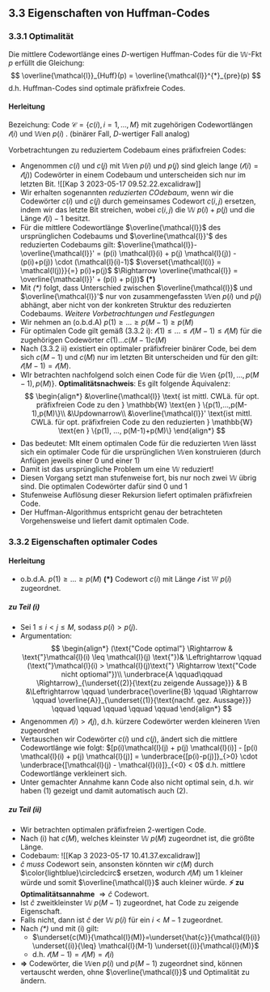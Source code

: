 ## 3.3 Eigenschaften von Huffman-Codes
### 3.3.1 Optimalität
Die mittlere Codewortlänge eines $D$-wertigen Huffman-Codes für die $\mathbb{W}$-Fkt $p$ erfüllt die Gleichung:
$$
\overline{\mathcal{l}}_{Huff}(p) = \overline{\mathcal{l}}^{*}_{pre}(p)
$$
d.h. Huffman-Codes sind optimale präfixfreie Codes.

#### Herleitung
Bezeichung:  Code $\mathcal{C} = \{c(i), i=1,…,M\}$ mit zugehörigen Codewortlängen $\mathcal{l}(i)$ und $\mathbb{W}$en $p(i)$ . (binärer Fall, $D$-wertiger Fall analog)

Vorbetrachtungen zu reduziertem Codebaum eines präfixfreien Codes:
- Angenommen $c(i)$ und $c(j)$ mit $\mathbb{W}$en $p(i)$ und $p(j)$ sind gleich lange ($\mathcal{l}(i) = \mathcal{l}(j)$) Codewörter in einem Codebaum und unterscheiden sich nur im letzten Bit.
![[Kap 3 2023-05-17 09.52.22.excalidraw]]
- Wir erhalten sogenannten *reduzierten COdebaum*, wenn wir die Codewörter $c(i)$ und $c(j)$ durch gemeinsames Codewort $c(i,j)$ ersetzen, indem wir das letzte Bit streichen, wobei $c(i,j)$ die $\mathbb{W}$ $p(i)+p(j)$ und die Länge $\mathcal{l}(i)-1$ besitzt.
- Für die mittlere Codewortlänge $\overline{\mathcal{l}}$ des ursprünglichen Codebaums und $\overline{\mathcal{l}}'$ des reduzierten Codebaums gilt:
	$\overline{\mathcal{l}}-\overline{\mathcal{l}}' = (p(i) \mathcal{l}(i) + p(j) \mathcal{l}(j)) - (p(i)+p(j)) \cdot (\mathcal{l}(i)-1)$
	$\overset{\mathcal{l(i)} = \mathcal{l(j)}}{=} p(i)+p(j)$
	$\Rightarrow \overline{\mathcal{l}} = \overline{\mathcal{l}}' + (p(i) + p(j))$ **(\*)**
- Mit _(*)_ folgt, dass Unterschied zwischen $\overline{\mathcal{l}}$ und $\overline{\mathcal{l}}'$ nur von zusammengefassten $\mathbb{W}$en $p(i)$ und $p(j)$ abhängt, aber nicht von der konkreten Struktur des reduzierten Codebaums.
*Weitere Vorbetrachtungen und Festlegungen*
- Wir nehmen an (o.b.d.A) $p(1) \geq … \geq p(M-1) \geq p(M)$
- Für optimalen Code gilt gemäß (3.3.2 i): $\mathcal{l(1)} \leq … \leq \mathcal{l}(M-1) \leq \mathcal{l}(M)$
	für die zugehörigen Codewörter $c(1) … c(M-1) c(M)$
- Nach (3.3.2 ii) existiert ein optimaler präfixfreier binärer Code, bei dem sich $c(M-1)$ und $c(M)$ nur im letzten Bit unterscheiden und für den gilt: $\mathcal{l}(M-1) = \mathcal{l}(M)$.
- WIr betrachten nachfolgend solch einen Code für die $\mathbb{W}$en $\{p(1),…,p(M-1),p(M)\}$.
**Optimalitätsnachweis**:
Es gilt folgende Äquivalenz:
$$
\begin{align*}
&\overline{\mathcal{l}} \text{ ist mittl. CWLä. für opt. präfixfreien Code zu den } \mathbb{W} \text{en } \{p(1),…,p(M-1),p(M)\}\\
&\Updownarrow\\
&\overline{\mathcal{l}}' \text{ist mittl. CWLä. für opt. präfixfreien Code zu den reduzierten } \mathbb{W} \text{en } \{p(1), …, p(M-1)+p(M)\}
\end{align*}
$$
- Das bedeutet: MIt einem optimalen Code für die reduzierten $\mathbb{W}$en lässt sich ein optimaler Code für die ursprünglichen $\mathbb{W}$en konstruieren (durch Anfügen jeweils einer $0$ und einer $1$)
- Damit ist das ursprüngliche Problem um eine $\mathbb{W}$ reduziert!
- Diesen Vorgang setzt man stufenweise fort, bis nur noch zwei $\mathbb{W}$ übrig sind. Die optimalen Codewörter dafür sind $0$ und $1$
- Stufenweise Auflösung dieser Rekursion liefert optimalen präfixfreien Code.
- Der Huffman-Algorithmus entspricht genau der betrachteten Vorgehensweise und liefert damit optimalen Code.

### 3.3.2 Eigenschaften optimaler Codes
#### Herleitung
- o.b.d.A. $p(1) \geq … \geq p(M)$ **(\*)**
	Codewort $c(i)$ mit Länge $\mathcal{l}$ ist $\mathbb{W} \; p(i)$ zugeordnet.

##### zu Teil (i)
- Sei $1 \leq i \lt j \leq M$, sodass $p(i) \gt p(j)$.
- Argumentation:
$$
\begin{align*}
(\text{"Code optimal"} \Rightarrow & \text{"}\mathcal{l}(i) \leq \mathcal{l}(j) \text{"})& \Leftrightarrow \qquad (\text{"}\mathcal{l}(i) > \mathcal{l}(j)\text{"} \Rightarrow \text{"Code nicht optiomal"})\\
\underbrace{A \qquad\qquad \Rightarrow}_{\underset{(2)}{\text{zu zeigende Aussage}}} & B &\Leftrightarrow \qquad \underbrace{\overline{B} \qquad \Rightarrow \qquad \overline{A}}_{\underset{(1)}{\text{nachf. gez. Aussage}}} \qquad \qquad \qquad \qquad \qquad 
\end{align*}
$$
- Angenommen $\mathcal{l}(i) > \mathcal{l}(j)$, d.h. kürzere Codewörter werden kleineren $\mathbb{W}$en zugeordnet
- Vertauschen wir Codewörter $c(i)$ und $c(j)$, ändert sich die mittlere Codewortlänge wie folgt:
	$[p(i)\mathcal{l}(j) + p(j) \mathcal{l}(i)] - [p(i) \mathcal{l}(i) + p(j) \mathcal{l}(j)] = \underbrace{[p(i)-p(j)]}_{>0} \cdot \underbrace{[\mathcal{l}(j) - \mathcal{l}(i)]}_{<0} < 0$
	d.h. mittlere Codewortlänge verkleinert sich.
- Unter gemachter Annahme kann Code also nicht optimal sein, d.h. wir haben (1) gezeigt und damit automatisch auch (2).

##### zu Teil (ii)
- Wir betrachten optimalen präfixfreien 2-wertigen Code.
- Nach (i) hat $c(M)$, welches kleinster $\mathbb{W} \; p(M)$ zugeordnet ist, die größte Länge.
- Codebaum:
![[Kap 3 2023-05-17 10.41.37.excalidraw]]
- $\hat{c}$ *muss* Codewort sein, ansonsten könnten wir $c(M)$ durch $\color{lightblue}\circledcirc$ ersetzen, wodurch $\mathcal{l}(M)$ um 1 kleiner würde und somit $\overline{\mathcal{l}}$ auch kleiner würde. 
	**⚡ zu Optimalitätsannahme** $\Rightarrow \hat{c}$ Codewort.
- Ist $\hat{c}$ zweitkleinster $\mathbb{W} \; p(M-1)$ zugeordnet, hat Code zu zeigende Eigenschaft.
- Falls nicht, dann ist $\hat{c}$ der $\mathbb{W} \; p(i)$ für ein $i < M-1$ zugeordnet.
- Nach _(*)_ und mit (i) gilt:
	- $\underset{c(M)}{\mathcal{l}(M)}=\underset{\hat{c}}{\mathcal{l}(i)} \underset{(i)}{\leq} \mathcal{l}(M-1) \underset{(i)}{\mathcal{l}(M)}$
	- d.h. $\mathcal{l}(M-1) = \mathcal{l}(M) = \mathcal{l}(i)$
- **=>** Codewörter, die $\mathbb{W}$en $p(i)$ und $p(M-1)$ zugeordnet sind, können vertauscht werden, ohne $\overline{\mathcal{l}}$ und Optimalität zu ändern.